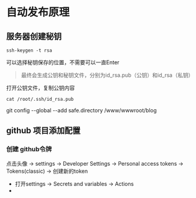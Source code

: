 # 自动发布原理

## 服务器创建秘钥

```shell
ssh-keygen -t rsa
```

可以选择秘钥保存的位置，不需要可以一直Enter

> 最终会生成公钥和秘钥文件，分别为id_rsa.pub（公钥）和id_rsa（私钥）

打开公钥文件，复制公钥内容
```shell
cat /root/.ssh/id_rsa.pub
```

git config --global --add safe.directory /www/wwwroot/blog

## github 项目添加配置

### 创建 github令牌
点击头像 -> settings -> Developer Settings -> Personal access tokens -> Tokens(classic) -> 创建新的token


- 打开settings -> Secrets and variables -> Actions
-  
